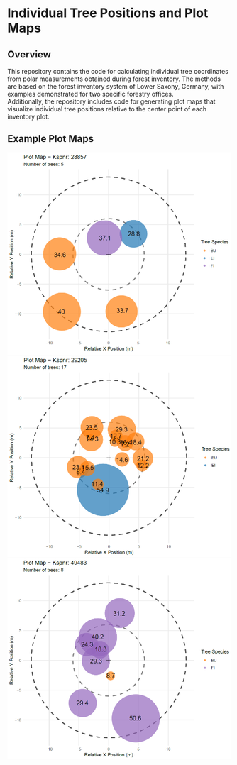 # Individual Tree Positions and Plot Maps

## Overview

This repository contains the code for calculating individual tree coordinates from polar measurements obtained during forest inventory. The methods are based on the forest inventory system of Lower Saxony, Germany, with examples demonstrated for two specific forestry offices.    
Additionally, the repository includes code for generating plot maps that visualize individual tree positions relative to the center point of each inventory plot.

## Example Plot Maps

<img src="docs/images/plot_map_28857.png" width="750">

<img src="docs/images/plot_map_29205.png" width="750">

<img src="docs/images/plot_map_49483.png" width="750">
